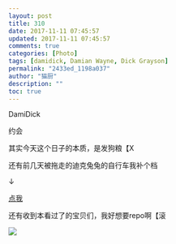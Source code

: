 ```yaml
---
layout: post
title: 310
date: 2017-11-11 07:45:57
updated: 2017-11-11 07:45:57
comments: true
categories: [Photo]
tags: [damidick, Damian Wayne, Dick Grayson]
permalink: "2433ed_1198a037"
author: "猫厨"
description: ""
toc: true
---
```


<p>DamiDick</p> 
<p>约会</p> 
<p>其实今天这个日子的本质，是发狗粮【X</p> 
<p>还有前几天被拖走的迪克兔兔的自行车我补个档</p> 
<p>↓</p> 
<p><a target="_blank" rel="nofollow" href="http://file.damidick.anime-japan.net/dDxx.jpg"  >点我</a></p> 
<p>还有收到本看过了的宝贝们，我好想要repo啊【滚</p>

![](https://nos.netease.com/imglf4/img/cVZNdzJtQk9JV2NCeUdzZ0dGcDBGZmw4K3JDWGNYeVBXUStkbjZydE9NSHRNbFNFaUR0dHZnPT0.jpg)